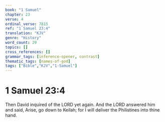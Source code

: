 ```yaml
---
book: "1 Samuel"
chapter: 23
verse: 4
ordinal_verse: 7815
ref: "1 Samuel 23:4"
translation: "KJV"
genre: "History"
word_count: 29
topics: []
cross_references: []
grammar_tags: [inference-opener, contrast]
thematic_tags: [names-of-god]
tags: ["Bible","KJV","1-Samuel"]
---
```


# 1 Samuel 23:4

Then David inquired of the LORD yet again. And the LORD answered him and said, Arise, go down to Keilah; for I will deliver the Philistines into thine hand.
